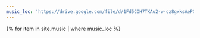 ```yaml
---
music_loc: 'https://drive.google.com/file/d/1Fd5COH7TKAu2-w-cz8gxksAePGNmp4dX/preview?usp=sharing'
---
```


{% for item in site.music | where music_loc %}